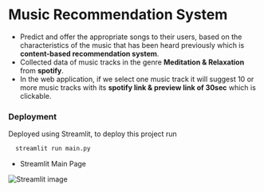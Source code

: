 # Music Recommendation System 

- Predict and offer the appropriate songs to their users, based on the characteristics of the music that has been heard
previously which is **content-based recommendation system**.
- Collected data of music tracks in the genre **Meditation & Relaxation** from **spotify**.
- In the web application, if we select one music track it will suggest 10 or more music tracks with its **spotify link & preview
link of 30sec** which is clickable.

### Deployment

Deployed using Streamlit,
to deploy this project run

```bash 
  streamlit run main.py 
```
- Streamlit Main Page

![Streamlit image](https://user-images.githubusercontent.com/92504503/188112605-16224ee2-36ad-475d-a0e3-3bec16aaaadb.png)

